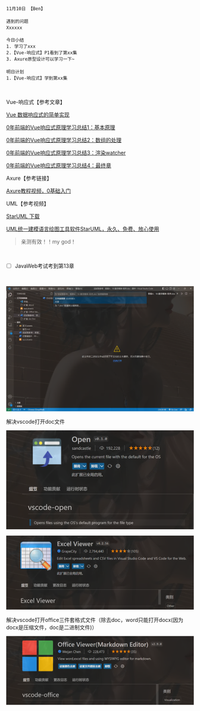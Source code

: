 ```html
11月10日 【Ben】

遇到的问题
Xxxxxx

今日小结
1. 学习了xxx
2.【Vue-响应式】P1看到了第xx集
3. Axure原型设计可以学习一下~

明日计划
1.【Vue-响应式】学到第xx集
```

​	

Vue-响应式【参考文章】

[Vue 数据响应式的简单实现](https://github.com/Joey-Coder/front-end-example/tree/master/study-data-reactive)

[0年前端的Vue响应式原理学习总结1：基本原理](https://juejin.cn/post/6932659815424458760)

[0年前端的Vue响应式原理学习总结2：数组的处理](https://juejin.cn/post/6932843824515383303)

[0年前端的Vue响应式原理学习总结3：渲染watcher](https://juejin.cn/post/6933041656765612039)

[0年前端的Vue响应式原理学习总结4：最终章](https://juejin.cn/post/6933142007489658894)

Axure【参考链接】

[Axure教程视频，0基础入门](https://www.bilibili.com/video/BV1Yx411f7d6/?spm_id_from=333.337.search-card.all.click&vd_source=1f9072e850dde202d6ddd4c60d9d334d)

UML【参考视频】

[StarUML 下载](https://staruml.io/)

[UML统一建模语言绘图工具软件StarUML，永久、免费、放心使用](https://www.bilibili.com/video/BV1R3411T7ii/?spm_id_from=333.337.search-card.all.click&vd_source=1f9072e850dde202d6ddd4c60d9d334d)

> 亲测有效！！my god！

​	

- [ ] JavaWeb考试考到第13章

​	

![image-20221110105259574](11月10日.assets/image-20221110105259574.png)

解决vscode打开doc文件

![image-20221110110143874](11月10日.assets/image-20221110110143874.png)

![image-20221110110213220](11月10日.assets/image-20221110110213220.png)

解决vscode打开office三件套格式文件（除去doc，word只能打开docx(因为docx是压缩文件，doc是二进制文件)）

![image-20221110110225750](11月10日.assets/image-20221110110225750.png)